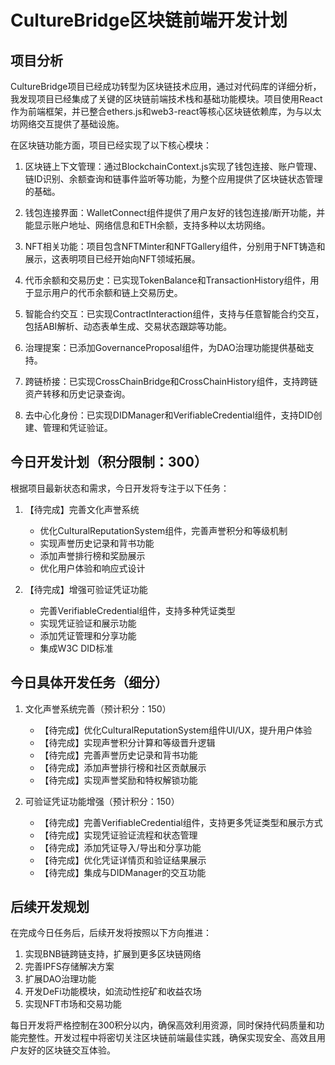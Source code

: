 # CultureBridge区块链前端开发计划

## 项目分析

CultureBridge项目已经成功转型为区块链技术应用，通过对代码库的详细分析，我发现项目已经集成了关键的区块链前端技术栈和基础功能模块。项目使用React作为前端框架，并已整合ethers.js和web3-react等核心区块链依赖库，为与以太坊网络交互提供了基础设施。

在区块链功能方面，项目已经实现了以下核心模块：

1. 区块链上下文管理：通过BlockchainContext.js实现了钱包连接、账户管理、链ID识别、余额查询和链事件监听等功能，为整个应用提供了区块链状态管理的基础。

2. 钱包连接界面：WalletConnect组件提供了用户友好的钱包连接/断开功能，并能显示账户地址、网络信息和ETH余额，支持多种以太坊网络。

3. NFT相关功能：项目包含NFTMinter和NFTGallery组件，分别用于NFT铸造和展示，这表明项目已经开始向NFT领域拓展。

4. 代币余额和交易历史：已实现TokenBalance和TransactionHistory组件，用于显示用户的代币余额和链上交易历史。

5. 智能合约交互：已实现ContractInteraction组件，支持与任意智能合约交互，包括ABI解析、动态表单生成、交易状态跟踪等功能。

6. 治理提案：已添加GovernanceProposal组件，为DAO治理功能提供基础支持。

7. 跨链桥接：已实现CrossChainBridge和CrossChainHistory组件，支持跨链资产转移和历史记录查询。

8. 去中心化身份：已实现DIDManager和VerifiableCredential组件，支持DID创建、管理和凭证验证。

## 今日开发计划（积分限制：300）

根据项目最新状态和需求，今日开发将专注于以下任务：

1. 【待完成】完善文化声誉系统
   - 优化CulturalReputationSystem组件，完善声誉积分和等级机制
   - 实现声誉历史记录和背书功能
   - 添加声誉排行榜和奖励展示
   - 优化用户体验和响应式设计

2. 【待完成】增强可验证凭证功能
   - 完善VerifiableCredential组件，支持多种凭证类型
   - 实现凭证验证和展示功能
   - 添加凭证管理和分享功能
   - 集成W3C DID标准

## 今日具体开发任务（细分）

1. 文化声誉系统完善（预计积分：150）
   - 【待完成】优化CulturalReputationSystem组件UI/UX，提升用户体验
   - 【待完成】实现声誉积分计算和等级晋升逻辑
   - 【待完成】完善声誉历史记录和背书功能
   - 【待完成】添加声誉排行榜和社区贡献展示
   - 【待完成】实现声誉奖励和特权解锁功能

2. 可验证凭证功能增强（预计积分：150）
   - 【待完成】完善VerifiableCredential组件，支持更多凭证类型和展示方式
   - 【待完成】实现凭证验证流程和状态管理
   - 【待完成】添加凭证导入/导出和分享功能
   - 【待完成】优化凭证详情页和验证结果展示
   - 【待完成】集成与DIDManager的交互功能

## 后续开发规划

在完成今日任务后，后续开发将按照以下方向推进：

1. 实现BNB链跨链支持，扩展到更多区块链网络
2. 完善IPFS存储解决方案
3. 扩展DAO治理功能
4. 开发DeFi功能模块，如流动性挖矿和收益农场
5. 实现NFT市场和交易功能

每日开发将严格控制在300积分以内，确保高效利用资源，同时保持代码质量和功能完整性。开发过程中将密切关注区块链前端最佳实践，确保实现安全、高效且用户友好的区块链交互体验。
